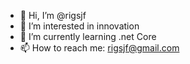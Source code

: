 - 👋 Hi, I’m @rigsjf
- 👀 I’m interested in innovation
- 🌱 I’m currently learning .net Core
- 📫 How to reach me: rigsjf@gmail.com

<!---
rigsjf/rigsjf is a ✨ special ✨ repository because its `README.md` (this file) appears on your GitHub profile.
You can click the Preview link to take a look at your changes.
--->
